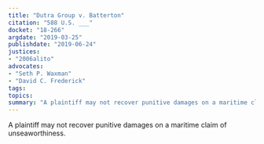 ```yaml
---
title: "Dutra Group v. Batterton"
citation: "588 U.S. ___"
docket: "18-266"
argdate: "2019-03-25"
publishdate: "2019-06-24"
justices:
- "2006alito"
advocates:
- "Seth P. Waxman"
- "David C. Frederick"
tags:
topics:
summary: "A plaintiff may not recover punitive damages on a maritime claim of unseaworthiness."
---
```

A plaintiff may not recover punitive damages on a maritime claim of unseaworthiness.
